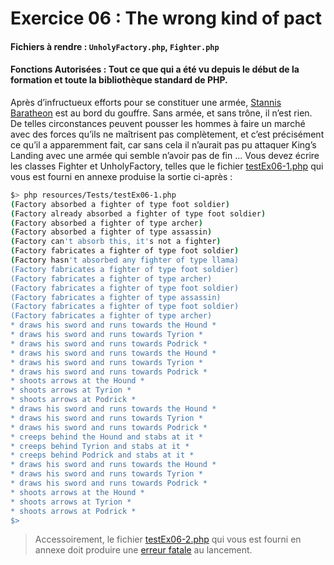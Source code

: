 # Exercice 06 : The wrong kind of pact

#### Fichiers à rendre : `UnholyFactory.php`, `Fighter.php`

#### Fonctions Autorisées : Tout ce que qui a été vu depuis le début de la formation et toute la bibliothèque standard de PHP.

Après d’infructueux efforts pour se constituer une armée, [Stannis Baratheon](https://gameofthrones.fandom.com/fr/wiki/Stannis_Baratheon) est au bord du gouffre. Sans armée, et sans trône, il n’est rien.
De telles circonstances peuvent pousser les hommes à faire un marché avec des forces qu’ils ne maîtrisent pas complètement, et c’est précisément ce qu’il a apparemment fait, car sans cela il n’aurait pas pu attaquer King’s Landing avec une armée qui semble n’avoir pas de fin ...
Vous devez écrire les classes Fighter et UnholyFactory, telles que le fichier [testEx06-1.php](../../../resources/Tests/testEx06-1.php) qui vous est fourni en annexe produise la sortie ci-après :

```bash
$> php resources/Tests/testEx06-1.php
(Factory absorbed a fighter of type foot soldier)
(Factory already absorbed a fighter of type foot soldier)
(Factory absorbed a fighter of type archer)
(Factory absorbed a fighter of type assassin)
(Factory can't absorb this, it's not a fighter)
(Factory fabricates a fighter of type foot soldier)
(Factory hasn't absorbed any fighter of type llama)
(Factory fabricates a fighter of type foot soldier)
(Factory fabricates a fighter of type archer)
(Factory fabricates a fighter of type foot soldier)
(Factory fabricates a fighter of type assassin)
(Factory fabricates a fighter of type foot soldier)
(Factory fabricates a fighter of type archer)
* draws his sword and runs towards the Hound *
* draws his sword and runs towards Tyrion *
* draws his sword and runs towards Podrick *
* draws his sword and runs towards the Hound *
* draws his sword and runs towards Tyrion *
* draws his sword and runs towards Podrick *
* shoots arrows at the Hound *
* shoots arrows at Tyrion *
* shoots arrows at Podrick *
* draws his sword and runs towards the Hound *
* draws his sword and runs towards Tyrion *
* draws his sword and runs towards Podrick *
* creeps behind the Hound and stabs at it *
* creeps behind Tyrion and stabs at it *
* creeps behind Podrick and stabs at it *
* draws his sword and runs towards the Hound *
* draws his sword and runs towards Tyrion *
* draws his sword and runs towards Podrick *
* shoots arrows at the Hound *
* shoots arrows at Tyrion *
* shoots arrows at Podrick *
$>
```

> Accessoirement, le fichier [testEx06-2.php](../../../resources/Tests/testEx06-2.php) qui vous est fourni en annexe doit produire une [erreur fatale](https://stackoverflow.com/questions/44229768/fatal-error-class-xxx-contains-1-abstract-method-and-must-therefore-be-declared) au lancement.